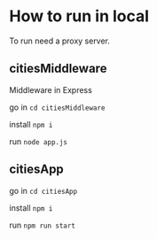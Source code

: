 # How to run in local

To run need a proxy server. 

## citiesMiddleware
Middleware in Express

 go in 
 `cd citiesMiddleware`

 install
 `npm i`
 
 run
 `node app.js`

 ## citiesApp
 
go in 
 `cd citiesApp`

  install
 `npm i`
 
 run
 `npm run start`

